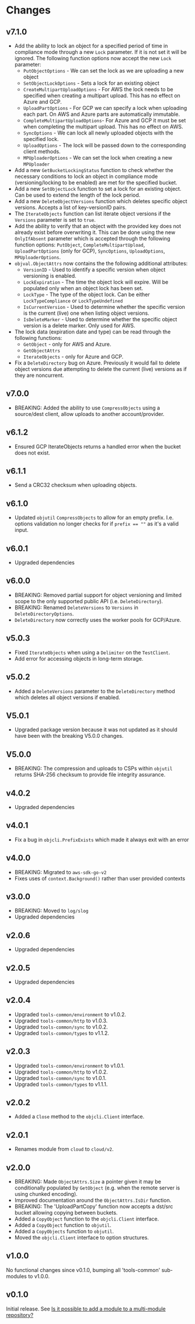 # Changes

## v7.1.0

- Add the ability to lock an object for a specified period of time in compliance mode through a new `Lock`
parameter. If it is not set it will be ignored. The following function options now accept the new `Lock` parameter:
  - `PutObjectOptions` - We can set the lock as we are uploading a new object
  - `SetObjectLockOptions` - Sets a lock for an existing object
  - `CreateMultipartUploadOptions` - For AWS the lock needs to be specified when creating a multipart upload.
  This has no effect on Azure and GCP.
  - `UploadPartOptions` - For GCP we can specify a lock when uploading each part. On AWS and Azure parts are
  automatically immutable.
  - `CompleteMultipartUploadOptions`- For Azure and GCP it must be set when completing the multipart upload. This has
  no effect on AWS.
  - `SyncOptions` - We can lock all newly uploaded objects with the specified lock.
  - `UploadOptions` - The lock will be passed down to the corresponding client methods.
  - `MPUploaderOptions` - We can set the lock when creating a new `MPUploader`
- Add a new `GetBucketLockingStatus` function to check whether the necessary conditions to lock an object in compliance
mode (versioning/locking to be enabled) are met for the specified bucket.
- Add a new `SetObjectLock` function to set a lock for an existing object. Can be used to extend the length of the
lock period.
- Add a new `DeleteObjectVersions` function which deletes specific object versions. Accepts a list of
key-versionID pairs.
- The `IterateObjects` function can list iterate object versions if the `Versions` parameter is set to `true`.
- Add the ability to verify that an object with the provided key does not already exist before overwriting it. This
can be done using the new `OnlyIfAbsent` parameter which is accepted through the following function options:
`PutObject`, `CompleteMultipartUpload`, `UploadPartOptions` (only for GCP), `SyncOptions`, `UploadOptions`,
`MPUploaderOptions`.
- `objval.ObjectAttrs` now contains the the following additional attributes:
  - `VersionID` - Used to identify a specific version when object versioning is enabled.
  - `LockExpiration` - The time the object lock will expire. Will be populated only when an object lock has been set.
  - `LockType` - The type of the object lock. Can be either `LockTypeCompliance` or `LockTypeUndefined`
  - `IsCurrentVersion` - Used to determine whether the specific version is the current (live) one when listing object
  versions.
  - `IsDeleteMarker` - Used to determine whether the specific object version is a delete marker. Only used for AWS.
- The lock data (expiration date and type) can be read through the following functions:
  - `GetObject` - only for AWS and Azure.
  - `GetObjectAttrs`
  - `IterateObjects` - only for Azure and GCP.
- Fix a `DeleteDirectory` bug on Azure. Previously it would fail to delete object versions due attempting
to delete the current (live) versions as if they are noncurrent.

## v7.0.0

- BREAKING: Added the ability to use `CompressObjects` using a source/dest client, allow uploads to another account/provider.

## v6.1.2

- Ensured GCP IterateObjects returns a handled error when the bucket does not exist.

## v6.1.1
- Send a CRC32 checksum when uploading objects.

## v6.1.0

- Updated `objutil` `CompressObjects` to allow for an empty prefix.
  I.e. options validation no longer checks for if `prefix == ""` as it's a valid input.

## v6.0.1

- Upgraded dependencies

## v6.0.0

- BREAKING: Removed partial support for object versioning and limited scope to
  the only supported public API (i.e. `DeleteDirectory`).
- BREAKING: Renamed `DeleteVersions` to `Versions` in `DeleteDirectoryOptions`.
- `DeleteDirectory` now correctly uses the worker pools for GCP/Azure.

## v5.0.3

- Fixed `IterateObjects` when using a `Delimiter` on the `TestClient`.
- Add error for accessing objects in long-term storage.

## v5.0.2

- Added a `DeleteVersions` parameter to the `DeleteDirectory` method which
  deletes all object versions if enabled.

## V5.0.1
- Upgraded package version because it was not updated as it should have been with the breaking V5.0.0 changes.

## V5.0.0
- BREAKING: The compression and uploads to CSPs within `objutil` returns SHA-256 checksum
  to provide file integrity assurance.

## v4.0.2

- Upgraded dependencies

## v4.0.1

- Fix a bug in `objcli.PrefixExists` which made it always exit with an error

## v4.0.0

- BREAKING: Migrated to `aws-sdk-go-v2`
- Fixes uses of `context.Background()` rather than user provided contexts

## v3.0.0

- BREAKING: Moved to `log/slog`
- Upgraded dependencies

## v2.0.6

- Upgraded dependencies

## v2.0.5

- Upgraded dependencies

## v2.0.4

- Upgraded `tools-common/environment` to v1.0.2.
- Upgraded `tools-common/http` to v1.0.3.
- Upgraded `tools-common/sync` to v1.0.2.
- Upgraded `tools-common/types` to v1.1.2.

## v2.0.3

- Upgraded `tools-common/environment` to v1.0.1.
- Upgraded `tools-common/http` to v1.0.2.
- Upgraded `tools-common/sync` to v1.0.1.
- Upgraded `tools-common/types` to v1.1.1.

## v2.0.2

- Added a `Close` method to the `objcli.Client` interface.

## v2.0.1

- Renames module from `cloud` to `cloud/v2`.

## v2.0.0

- BREAKING: Made `ObjectAttrs.Size` a pointer given it may be conditionally
  populated by `GetObject` (e.g. when the remote server is using chunked
  encoding).
- Improved documentation around the `ObjectAttrs.IsDir` function.
- BREAKING: The 'UploadPartCopy' function now accepts a dst/src bucket allowing
  copying between buckets.
- Added a `CopyObject` function to the `objcli.Client` interface.
- Added a `CopyObject` function to `objutil`.
- Added a `CopyObjects` function to `objutil`.
- Moved the `objcli.Client` interface to option structures.

## v1.0.0

No functional changes since v0.1.0, bumping all 'tools-common' sub-modules to
v1.0.0.

## v0.1.0

Initial release. See [Is it possible to add a module to a multi-module
repository?](https://github.com/golang/go/wiki/Modules#is-it-possible-to-add-a-module-to-a-multi-module-repository.)
